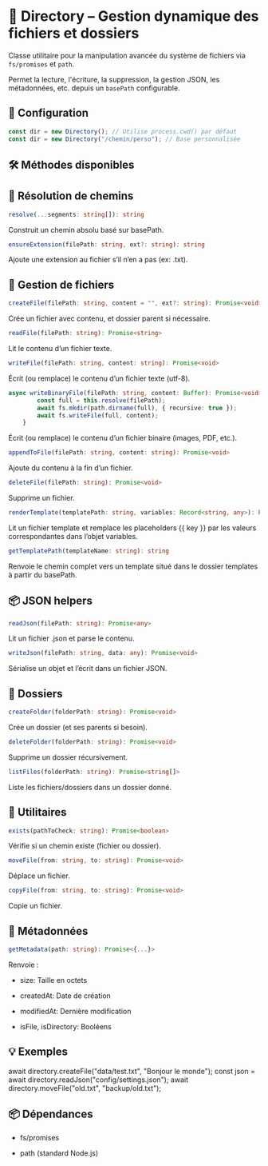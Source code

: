 # 📁 Directory – Gestion dynamique des fichiers et dossiers

Classe utilitaire pour la manipulation avancée du système de fichiers via `fs/promises` et `path`.

Permet la lecture, l'écriture, la suppression, la gestion JSON, les métadonnées, etc. depuis un `basePath` configurable.

## 📌 Configuration

```ts
const dir = new Directory(); // Utilise process.cwd() par défaut
const dir = new Directory("/chemin/perso"); // Base personnalisée
```

## 🛠️ Méthodes disponibles

## 📍 Résolution de chemins

```ts
resolve(...segments: string[]): string
```

Construit un chemin absolu basé sur basePath.

```ts
ensureExtension(filePath: string, ext?: string): string
```

Ajoute une extension au fichier s’il n’en a pas (ex: .txt).

## 📄 Gestion de fichiers

```ts
createFile(filePath: string, content = "", ext?: string): Promise<void>
```

Crée un fichier avec contenu, et dossier parent si nécessaire.

```ts
readFile(filePath: string): Promise<string>
```

Lit le contenu d’un fichier texte.

```ts
writeFile(filePath: string, content: string): Promise<void>
```

Écrit (ou remplace) le contenu d’un fichier texte (utf-8).

```ts
async writeBinaryFile(filePath: string, content: Buffer): Promise<void> {
        const full = this.resolve(filePath);
        await fs.mkdir(path.dirname(full), { recursive: true });
        await fs.writeFile(full, content);
    }
```

Écrit (ou remplace) le contenu d’un fichier binaire (images, PDF, etc.).

```ts
appendToFile(filePath: string, content: string): Promise<void>
```

Ajoute du contenu à la fin d’un fichier.

```ts
deleteFile(filePath: string): Promise<void>
```

Supprime un fichier.

```ts
renderTemplate(templatePath: string, variables: Record<string, any>): Promise<string>
```

Lit un fichier template et remplace les placeholders {{ key }} par les valeurs correspondantes dans l’objet variables.

```ts
getTemplatePath(templateName: string): string
```

Renvoie le chemin complet vers un template situé dans le dossier templates à partir du basePath.

## 📦 JSON helpers

```ts
readJson(filePath: string): Promise<any>
```

Lit un fichier .json et parse le contenu.

```ts
writeJson(filePath: string, data: any): Promise<void>
```

Sérialise un objet et l’écrit dans un fichier JSON.

## 📂 Dossiers

```ts
createFolder(folderPath: string): Promise<void>
```

Crée un dossier (et ses parents si besoin).

```ts
deleteFolder(folderPath: string): Promise<void>
```

Supprime un dossier récursivement.

```ts
listFiles(folderPath: string): Promise<string[]>
```

Liste les fichiers/dossiers dans un dossier donné.

## 🧰 Utilitaires

```ts
exists(pathToCheck: string): Promise<boolean>
```

Vérifie si un chemin existe (fichier ou dossier).

```ts
moveFile(from: string, to: string): Promise<void>
```

Déplace un fichier.

```ts
copyFile(from: string, to: string): Promise<void>
```

Copie un fichier.

## 🧾 Métadonnées

```ts
getMetadata(path: string): Promise<{...}>
```

Renvoie :

- size: Taille en octets

- createdAt: Date de création

- modifiedAt: Dernière modification

- isFile, isDirectory: Booléens

## 💡 Exemples

await directory.createFile("data/test.txt", "Bonjour le monde");
const json = await directory.readJson("config/settings.json");
await directory.moveFile("old.txt", "backup/old.txt");

## 📦 Dépendances

- fs/promises

- path (standard Node.js)
